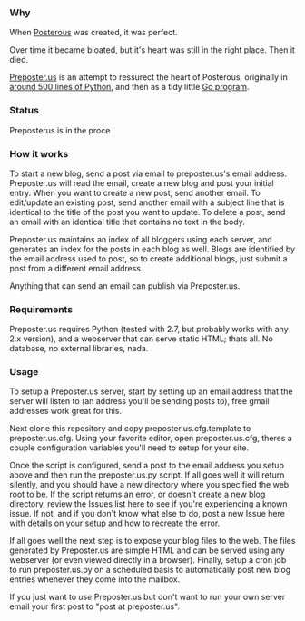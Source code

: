 ### Why

When [Posterous](https://en.wikipedia.org/wiki/Posterous) was created, it was perfect.

Over time it became bloated, but it's heart was still in the right place.  Then it died.

[Preposter.us](https://preposter.us/) is an attempt to ressurect the heart of Posterous, originally in [around 500 lines of Python](./preposterus-py), and then as a tidy little [Go program](./preposterus-go).


### Status
Preposterus is in the proce

### How it works
To start a new blog, send a post via email to preposter.us's email address.  Preposter.us will read the email, create a new blog and post your initial entry.  When you want to create a new post, send another email.  To edit/update an existing post, send another email with a subject line that is identical to the title of the post you want to update.  To delete a post, send an email with an identical title that contains no text in the body.

Preposter.us maintains an index of all bloggers using each server, and generates an index for the posts in each blog as well. Blogs are identified by the email address used to post, so to create additional blogs, just submit a post from a different email address.

Anything that can send an email can publish via Preposter.us.


### Requirements
Preposter.us requires Python (tested with 2.7, but probably works with any 2.x version), and a webserver that can serve static HTML; thats all.  No database, no external libraries, nada.


### Usage
To setup a Preposter.us server, start by setting up an email address that the server will listen to (an address you'll be sending posts to), free gmail addresses work great for this.

Next clone this repository and copy preposter.us.cfg.template to preposter.us.cfg.  Using your favorite editor, open preposter.us.cfg, theres a couple configuration variables you'll need to setup for your site.

Once the script is configured, send a post to the email address you setup above and then run the preposter.us.py script. If all goes well it will return silently, and you should have a new directory where you specified the web root to be.  If the script returns an error, or doesn't create a new blog directory, review the Issues list here to see if you're experiencing a known issue.  If not, and if you don't know what else to do, post a new Issue here with details on your setup and how to recreate the error.

If all goes well the next step is to expose your blog files to the web.  The files generated by Preposter.us are simple HTML and can be served using any webserver (or even viewed directly in a browser).  Finally, setup a cron job to run preposter.us.py on a scheduled basis to automatically post new blog entries whenever they come into the mailbox.

If you just want to *use* Preposter.us but don't want to run your own server email your first post to "post at preposter.us".

